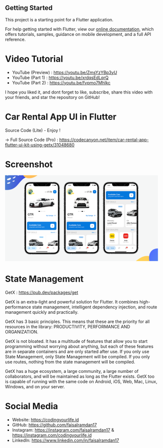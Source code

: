 ## Getting Started

This project is a starting point for a Flutter application.

For help getting started with Flutter, view our
[online documentation](https://flutter.dev/docs), which offers tutorials,
samples, guidance on mobile development, and a full API reference.
# Video Tutorial
- YouTube (Preview) : https://youtu.be/ZmsYzYBp3yU
- YouTube (Part 1)  : https://youtu.be/xrdqsEdLqrQ
- YouTube (Part 2)  : https://youtu.be/fvpmo7MhIkc

I hope you liked it, and dont forget to like, subscribe, share this video with your friends, and star the repository on GitHub!
# Car Rental App UI in Flutter
Source Code (Lite) - Enjoy !

→ Full Source Code (Pro) :
https://codecanyon.net/item/car-rental-app-flutter-ui-kit-using-getx/31048680

# Screenshot
<p>
    <a target="_blank" rel="noopener noreferrer" href="https://raw.githubusercontent.com/faisalramdan17/car_rental_lite/main/assets/screenshots/home.png"><img src="https://raw.githubusercontent.com/faisalramdan17/car_rental_lite/main/assets/screenshots/home.png" style="max-width:100%;"></a>
</p>

# State Management
GetX : https://pub.dev/packages/get

GetX is an extra-light and powerful solution for Flutter. It combines high-performance state management, intelligent dependency injection, and route management quickly and practically.

GetX has 3 basic principles. This means that these are the priority for all resources in the library: PRODUCTIVITY, PERFORMANCE AND ORGANIZATION.

GetX is not bloated. It has a multitude of features that allow you to start programming without worrying about anything, but each of these features are in separate containers and are only started after use. If you only use State Management, only State Management will be compiled. If you only use routes, nothing from the state management will be compiled.

GetX has a huge ecosystem, a large community, a large number of collaborators, and will be maintained as long as the Flutter exists. GetX too is capable of running with the same code on Android, iOS, Web, Mac, Linux, Windows, and on your server.

# Social Media
- Website: https://codingyourlife.id
- GitHub: https://github.com/faisalramdan17
- Instagram: https://instagram.com/faisalramdan17 & https://instagram.com/codingyourlife.id
- LinkedIn: https://www.linkedin.com/in/faisalramdan17

